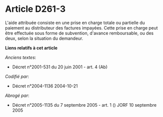 # Article D261-3

L'aide attribuée consiste en une prise en charge totale ou partielle du paiement au distributeur des factures impayées. Cette
prise en charge peut être effectuée sous forme de subvention, d'avance remboursable, ou des deux, selon la situation du
demandeur.

**Liens relatifs à cet article**

_Anciens textes_:

  - Décret n°2001-531 du 20 juin 2001 - art. 4 (Ab)

_Codifié par_:

  - Décret n°2004-1136 2004-10-21

_Abrogé par_:

  - Décret n°2005-1135 du 7 septembre 2005 - art. 1 () JORF 10 septembre 2005
